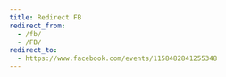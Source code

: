 ```yaml
---
title: Redirect FB
redirect_from:
  - /fb/
  - /FB/
redirect_to:
  - https://www.facebook.com/events/1158482841255348
---
```

